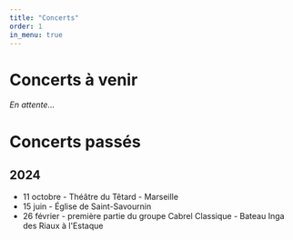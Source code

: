 ```yaml
---
title: "Concerts"
order: 1
in_menu: true
---
```

# Concerts à venir

*En attente…*

# Concerts passés

## 2024
- 11 octobre - Théâtre du Têtard - Marseille
- 15 juin - Église de Saint-Savournin
- 26 février - première partie du groupe Cabrel Classique - Bateau Inga des Riaux à l'Estaque 